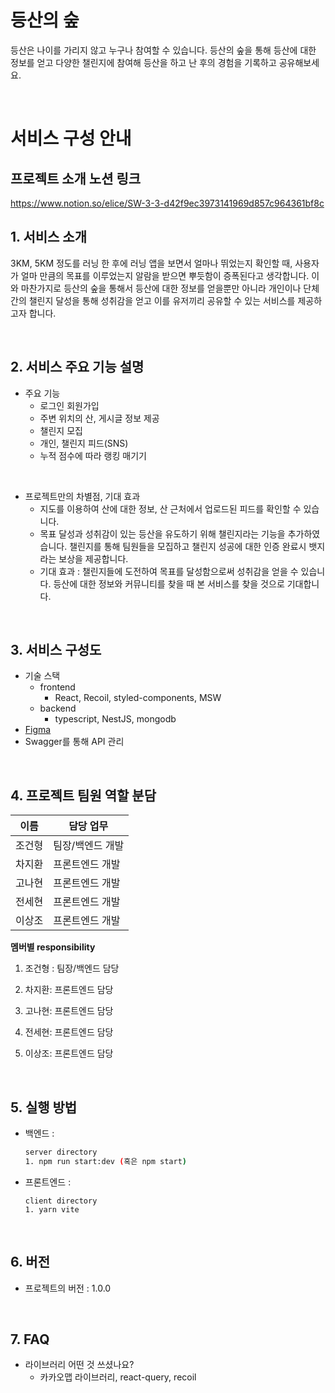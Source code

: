 # 등산의 숲

등산은 나이를 가리지 않고 누구나 참여할 수 있습니다. 등산의 숲을 통해 등산에 대한 정보를 얻고 다양한 챌린지에 참여해 등산을 하고 난 후의 경험을 기록하고 공유해보세요.

<br>

# 서비스 구성 안내

## 프로젝트 소개 노션 링크

https://www.notion.so/elice/SW-3-3-d42f9ec3973141969d857c964361bf8c

## 1. 서비스 소개

3KM, 5KM 정도를 러닝 한 후에 러닝 앱을 보면서 얼마나 뛰었는지 확인할 때, 사용자가 얼마 만큼의 목표를 이루었는지 알람을 받으면 뿌듯함이 증폭된다고 생각합니다. 이와 마찬가지로 등산의 숲을 통해서 등산에 대한 정보를 얻을뿐만 아니라 개인이나 단체간의 챌린지 달성을 통해 성취감을 얻고 이를 유저끼리 공유할 수 있는 서비스를 제공하고자 합니다.

<br>


## 2. 서비스 주요 기능 설명


- 주요 기능
  - 로그인 회원가입
  - 주변 위치의 산, 게시글 정보 제공
  - 챌린지 모집
  - 개인, 챌린지 피드(SNS)
  - 누적 점수에 따라 랭킹 매기기

<br>

- 프로젝트만의 차별점, 기대 효과
  - 지도를 이용하여 산에 대한 정보, 산 근처에서 업로드된 피드를 확인할 수 있습니다.
  - 목표 달성과 성취감이 있는 등산을 유도하기 위해 챌린지라는 기능을 추가하였습니다. 챌린지를 통해 팀원들을 모집하고 챌린지 성공에 대한 인증 완료시 뱃지라는 보상을 제공합니다.
  -  기대 효과 : 챌린지들에 도전하여 목표를 달성함으로써 성취감을 얻을 수 있습니다. 등산에 대한 정보와 커뮤니티를 찾을 때 본 서비스를 찾을 것으로 기대합니다.

<br>

## 3. 서비스 구성도

- 기술 스택
  - frontend
    -  React, Recoil, styled-components, MSW
  - backend
    - typescript, NestJS, mongodb
- [Figma](https://www.figma.com/file/xvpUMdiw41gSFBUryu36Ac/%EC%82%B0-%ED%8C%80?node-id=0%3A1&t=4uNifl41CdkULnOg-0)
- Swagger를 통해 API 관리

<br>

## 4. 프로젝트 팀원 역할 분담

| 이름   | 담당 업무        |
| ------ | ---------------- |
| 조건형 | 팀장/백엔드 개발 |
| 차지환 | 프론트엔드 개발  |
| 고나현 | 프론트엔드 개발  |
| 전세현 | 프론트엔드 개발  |
| 이상조 | 프론트엔드 개발  |

**멤버별 responsibility**

1. 조건형 : 팀장/백엔드 담당

2. 차지환: 프론트엔드 담당

3. 고나현: 프론트엔드 담당

4. 전세현: 프론트엔드 담당

5. 이상조: 프론트엔드 담당


<br>

## 5. 실행 방법

- 백엔드 :
  ```bash
  server directory
  1. npm run start:dev (혹은 npm start)
  ```
- 프론트엔드 :
  ```
  client directory
  1. yarn vite
  ```

<br>

## 6. 버전

- 프로젝트의 버전 : 1.0.0

<br>

## 7. FAQ

- 라이브러리 어떤 것 쓰셨나요?
  - 카카오맵 라이브러리, react-query, recoil
